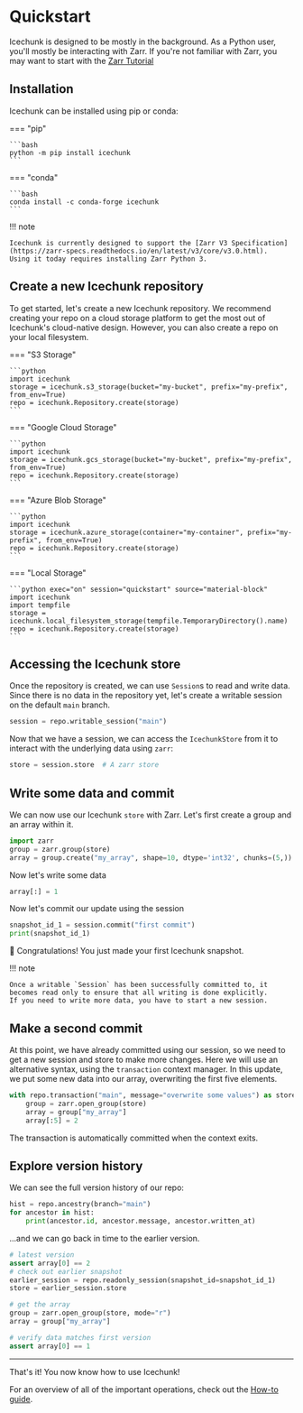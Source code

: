 # Quickstart

Icechunk is designed to be mostly in the background.
As a Python user, you'll mostly be interacting with Zarr.
If you're not familiar with Zarr, you may want to start with the [Zarr Tutorial](https://zarr.readthedocs.io/en/latest/tutorial.html)

## Installation

Icechunk can be installed using pip or conda:

=== "pip"

    ```bash
    python -m pip install icechunk
    ```

=== "conda"

    ```bash
    conda install -c conda-forge icechunk
    ```

!!! note

    Icechunk is currently designed to support the [Zarr V3 Specification](https://zarr-specs.readthedocs.io/en/latest/v3/core/v3.0.html).
    Using it today requires installing Zarr Python 3.

## Create a new Icechunk repository

To get started, let's create a new Icechunk repository.
We recommend creating your repo on a cloud storage platform to get the most out of Icechunk's cloud-native design.
However, you can also create a repo on your local filesystem.

=== "S3 Storage"

    ```python
    import icechunk
    storage = icechunk.s3_storage(bucket="my-bucket", prefix="my-prefix", from_env=True)
    repo = icechunk.Repository.create(storage)
    ```

=== "Google Cloud Storage"

    ```python
    import icechunk
    storage = icechunk.gcs_storage(bucket="my-bucket", prefix="my-prefix", from_env=True)
    repo = icechunk.Repository.create(storage)
    ```

=== "Azure Blob Storage"

    ```python
    import icechunk
    storage = icechunk.azure_storage(container="my-container", prefix="my-prefix", from_env=True)
    repo = icechunk.Repository.create(storage)
    ```

=== "Local Storage"

    ```python exec="on" session="quickstart" source="material-block"
    import icechunk
    import tempfile
    storage = icechunk.local_filesystem_storage(tempfile.TemporaryDirectory().name)
    repo = icechunk.Repository.create(storage)
    ```

## Accessing the Icechunk store

Once the repository is created, we can use `Session`s to read and write data. Since there is no data in the repository yet,
let's create a writable session on the default `main` branch.

```python exec="on" session="quickstart" source="material-block"
session = repo.writable_session("main")
```

Now that we have a session, we can access the `IcechunkStore` from it to interact with the underlying data using `zarr`:

```python exec="on" session="quickstart" source="material-block"
store = session.store  # A zarr store
```

## Write some data and commit

We can now use our Icechunk `store` with Zarr.
Let's first create a group and an array within it.

```python exec="on" session="quickstart" source="material-block"
import zarr
group = zarr.group(store)
array = group.create("my_array", shape=10, dtype='int32', chunks=(5,))
```

Now let's write some data

```python exec="on" session="quickstart" source="material-block"
array[:] = 1
```

Now let's commit our update using the session

```python exec="on" session="quickstart" source="material-block" result="code"
snapshot_id_1 = session.commit("first commit")
print(snapshot_id_1)
```

🎉 Congratulations! You just made your first Icechunk snapshot.

!!! note

    Once a writable `Session` has been successfully committed to, it becomes read only to ensure that all writing is done explicitly.
    If you need to write more data, you have to start a new session.

## Make a second commit

At this point, we have already committed using our session, so we need to get a new session and store to make more changes.
Here we will use an alternative syntax, using the `transaction` context manager.
In this update, we put some new data into our array, overwriting the first five elements.

```python exec="on" session="quickstart" source="material-block"
with repo.transaction("main", message="overwrite some values") as store:
    group = zarr.open_group(store)
    array = group["my_array"]
    array[:5] = 2
```

The transaction is automatically committed when the context exits.

## Explore version history

We can see the full version history of our repo:

```python exec="on" session="quickstart" source="material-block" result="code"
hist = repo.ancestry(branch="main")
for ancestor in hist:
    print(ancestor.id, ancestor.message, ancestor.written_at)
```

...and we can go back in time to the earlier version.

```python exec="on" session="quickstart" source="material-block"
# latest version
assert array[0] == 2
# check out earlier snapshot
earlier_session = repo.readonly_session(snapshot_id=snapshot_id_1)
store = earlier_session.store

# get the array
group = zarr.open_group(store, mode="r")
array = group["my_array"]

# verify data matches first version
assert array[0] == 1
```

---

That's it! You now know how to use Icechunk!

For an overview of all of the important operations, check out the [How-to guide](howto.md).
